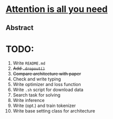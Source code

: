 # [Attention is all you need](https://arxiv.org/pdf/1706.03762.pdf)
## Abstract

# TODO:
1. Write `README.md`
2. ~~Add `.dropout()`~~
3. ~~Compare architecture with paper~~
4. Check and write typing
5. Write optimizer and loss function
6. Write `.sh` script for download data
7. Search task for solving
8. Write inference
9. Write (opt.) and train tokenizer
10. Write base setting class for architecture